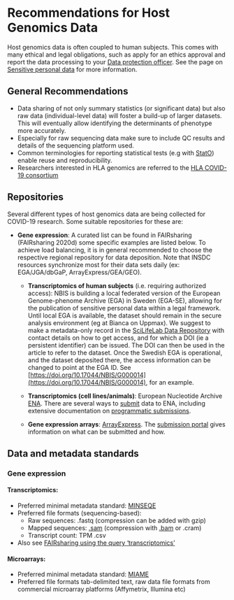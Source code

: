 # Recommendations for Host Genomics Data
Host genomics data is often coupled to human subjects. This comes with many ethical and legal obligations, such as apply for an ethics approval and report the data processing to your [Data protection officer](/docs/general/data_protection_officer). See the page on [Sensitive personal data](/docs/general/sensitive_data) for more information.

## General Recommendations
* Data sharing of not only summary statistics (or significant data) but also raw data (individual-level data) will foster a build-up of larger datasets. This will eventually allow identifying the determinants of phenotype more accurately.
* Especially for raw sequencing data make sure to include QC results and details of the sequencing platform used.
* Common terminologies for reporting statistical tests (e.g with [StatO](https://doi.org/10.25504/FAIRsharing.na5xp)) enable reuse and reproducibility.
* Researchers interested in HLA genomics are referred to the [HLA COVID-19 consortium](http://hlacovid19.org/)

## Repositories
Several different types of host genomics data are being collected for COVID-19 research. Some suitable repositories for these are:

* **Gene expression**: A curated list can be found in FAIRsharing (FAIRsharing 2020d) some specific examples are listed below. To achieve load balancing, it is in general recommended to choose the respective regional repository for data deposition. Note that INSDC resources synchronize most for their data sets daily (ex: EGA/JGA/dbGaP, ArrayExpress/GEA/GEO).

  *  **Transcriptomics of human subjects** (i.e. requiring authorized access): NBIS is building a local federated version of the European Genome-phenome Archive (EGA) in Sweden (EGA-SE), allowing for the publication of sensitive personal data within a legal framework. Until local EGA is available, the dataset should remain in the secure analysis environment (eg at Bianca on Uppmax). We suggest to make a metadata-only record in the [SciLifeLab Data Repository](https://scilifelab.figshare.com/) with contact details on how to get access, and for which a DOI (ie a persistent identifier) can be issued. The DOI can then be used in the article to refer to the dataset. Once the Swedish EGA is operational, and the dataset deposited there, the access information can be changed to point at the EGA ID. See [https://doi.org/10.17044/NBIS/G000014](https://doi.org/10.17044/NBIS/G000014), for an example.

  * **Transcriptomics (cell lines/animals)**: European Nucleotide Archive [ENA](https://www.ebi.ac.uk/ena). There are several ways to [submit](https://www.ebi.ac.uk/ena/submit) data to ENA, including extensive documentation on [programmatic submissions](https://ena-docs.readthedocs.io/en/latest/programmatic.html).
  * **Gene expression arrays**: [ArrayExpress](https://www.ebi.ac.uk/arrayexpress/). The [submission portal](https://www.ebi.ac.uk/arrayexpress/submit/overview.html) gives information on what can be submitted and how.

<!--- * **Genome-wide association studies (GWAS)**: [GWAS Catalog](https://doi.org/10.25504/FAIRsharing.blUMRx); EGA; [GWAS Central](https://doi.org/10.25504/FAIRsharing.vkr57k)
* **Adaptive Immune Receptor Repertoire sequencing (AIRR-seq)**: samples the diversity of the immunoglobulins/antibodies and T cell receptors present in a host. The respective gene loci undergo random and irreversible rearrangement during lymphocyte development, therefore this data is fundamentally distinct from conventional genome sequencing. AIRR-seq data and annotations can be submitted to dedicated repositories: [iReceptor Public Archive](https://fairsharing.org/search/?q=AIRR) or [VDJServer](https://fairsharing.org/FAIRsharing.nzdq0f). It is also possible to submit these data to general purpose repositories (SRA, Genbank), for this process there are detailed instructions ([AIRR Community 2020](https://docs.airr-community.org/en/latest/api/adc_api.html)). -->

## Data and metadata standards
### Gene expression
#### Transcriptomics:
* Preferred minimal metadata standard: [MINSEQE](https://doi.org/10.25504/FAIRsharing.a55z32)
* Preferred file formats (sequencing-based):
  * Raw sequences: .fastq (compression can be added with gzip)
  * Mapped sequences: [.sam](https://doi.org/10.25504/FAIRsharing.r2ts5t) (compression with [.bam](https://doi.org/10.25504/FAIRsharing.hza1ec) or .cram)
  * Transcript count: TPM .csv
* Also see [FAIRsharing using the query ‘transcriptomics’](https://fairsharing.org/standards/?q=transcriptomics)
#### Microarrays:
* Preferred minimal metadata standard: [MIAME](https://doi.org/10.25504/FAIRsharing.32b10v)
* Preferred file formats tab-delimited text, raw data file formats from
commercial microarray platforms (Affymetrix, Illumina etc)

<!--- ### Genome-wide association studies (GWAS):
* Preferred minimal metadata standard: [MIxS](https://doi.org/10.25504/FAIRsharing.9aa0zp)
* Preferred file formats: for binary files: .bim .fam and [.bed](https://doi.org/10.25504/FAIRsharing.mwmbpq); for text-format files .ped and .map

### Adaptive Immune Receptor Repertoire sequencing (AIRR-seq).
* Preferred minimal metadata standards: [MiAIRR](https://docs.airr-community.org/en/latest/miairr/introduction_miairr.html)
* Preferred file formats: [AIRR repertoire metadata](https://docs.airr-community.org/en/latest/datarep/metadata.html#file-format-specification) (formatted as .JSON or .YAML), [AIRR rearrangements](https://docs.airr-community.org/en/latest/datarep/format.html#formatspecification) (formatted as .TSV)
* Also see [FAIRsharing using the query ‘AIRR’](https://fairsharing.org/search/?q=AIRR) -->

